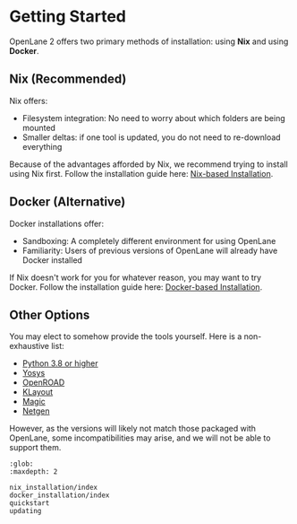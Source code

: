 # Getting Started

OpenLane 2 offers two primary methods of installation: using **Nix** and using
**Docker**.

## Nix (Recommended)

Nix offers:

* Filesystem integration: No need to worry about which folders are being mounted
* Smaller deltas: if one tool is updated, you do not need to re-download everything

Because of the advantages afforded by Nix, we recommend trying to install using
Nix first. Follow the installation guide here: [Nix-based Installation](./nix_installation/index.md).

## Docker (Alternative)

Docker installations offer:
* Sandboxing: A completely different environment for using OpenLane
* Familiarity: Users of previous versions of OpenLane will already have Docker installed

If Nix doesn't work for you for whatever reason, you may want to try Docker. Follow the installation guide here: [Docker-based Installation](./docker_installation/index.md).

## Other Options

You may elect to somehow provide the tools yourself. Here is a non-exhaustive
list:

* [Python 3.8 or higher](https://www.python.org/)
* [Yosys](https://yosyshq.net/)
* [OpenROAD](https://github.com/The-OpenROAD-Project/OpenROAD)
* [KLayout](https://klayout.de)
* [Magic](http://opencircuitdesign.com/magic/)
* [Netgen](http://opencircuitdesign.com/netgen/)

However, as the versions will likely not match those packaged with OpenLane,
some incompatibilities may arise, and we will not be able to support them.

```{toctree}
:glob:
:maxdepth: 2
   
nix_installation/index
docker_installation/index
quickstart
updating
```
